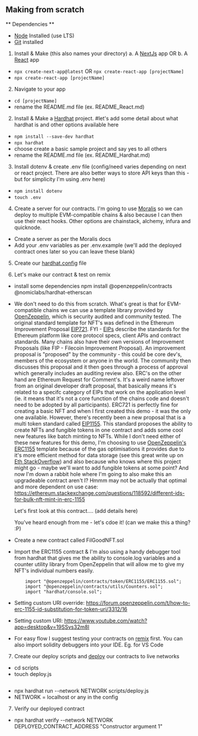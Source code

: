 ## Making from scratch

** Dependencies **

- [Node](https://nodejs.org/en/download/) Installed (use LTS)
- [Git](https://git-scm.com/book/en/v2/Getting-Started-Installing-Git) installed

1. Install & Make (this also names your directory)
   a. A [NextJs](https://nextjs.org/docs/api-reference/create-next-app) app
   OR
   b. A [React](https://reactjs.org/docs/create-a-new-react-app.html) app

- `npx create-next-app@latest` OR `npx create-react-app [projectName]`
- `npx create-react-app [projectName]`

2. Navigate to your app

- `cd [projectName]`
- rename the README.md file (ex. README_React.md)

2. Install & Make a [Hardhat](https://hardhat.org/tutorial/creating-a-new-hardhat-project.html) project.
   #let's add some detail about what hardhat is and other options available here

- `npm install --save-dev hardhat`
- `npx hardhat`
- choose create a basic sample project and say yes to all others
- rename the README.md file (ex. README_Hardhat.md)

3. Install dotenv & create .env file (config/need varies depending on next or react project. There are also better ways to store API keys than this - but for simplicity I'm using .env here)

- `npm install dotenv`
- `touch .env`

4. Create a server for our contracts. I'm going to use [Moralis](https://moralis.io/) so we can deploy to multiple EVM-compatible chains & also because I can then use their react hooks. Other options are chainstack, alchemy, infura and quicknode.

- Create a server as per the Moralis docs
- Add your .env variables as per .env.example (we'll add the deployed contract ones later so you can leave these blank)

5. Create our [hardhat.config](https://hardhat.org/tutorial/creating-a-new-hardhat-project.html) file

6. Let's make our contract & test on remix

- install some dependencies
  npm install @openzeppelin/contracts @nomiclabs/hardhat-etherscan

- We don't need to do this from scratch. What's great is that for EVM-compatible chains we can use a template library provided by [OpenZeppelin](https://docs.openzeppelin.com/contracts/4.x/erc1155), which is security audited and community tested.
  The original standard template for NFT's was defined in the Ethereum Improvement Proposal [EIP721](https://eips.ethereum.org/EIPS/eip-721). FYI - [EIPs](https://eips.ethereum.org/) describe the standards for the Ethereum platform like core protocol specs, client APIs and contract standards. Many chains also have their own versions of Improvement Proposals (like FIP - Filecoin Improvement Proposal). An improvement proposal is "proposed" by the community - this could be core dev's, members of the ecosystem or anyone in the world. The community then discusses this proposal and it then goes through a process of approval which generally includes an auditing review also.
  ERC's on the other hand are Ethereum Request for Comment's. It's a weird name leftover from an original developer draft proposal, that basically means it's related to a specifc category of EIPs that work on the application level (ie. it means that it's not a core function of the chains code and doesn't need to be adopted by all participants).
  ERC721 is perfectly fine for creating a basic NFT and when I first created this demo - it was the only one available. However, there's recently been a new proposal that is a multi token standard called [EIP1155](https://eips.ethereum.org/EIPS/eip-1155). This standard proposes the ability to create NFTs and fungible tokens in one contract and adds some cool new features like batch minting to NFTs. While I don't need either of these new features for this demo, I'm choosing to use [OpenZeppelin's ERC1155](https://docs.openzeppelin.com/contracts/4.x/erc1155) template because of the gas optimisations it provides due to it's more efficient method for data storage (see this great write up on [Eth StackOverflow](https://ethereum.stackexchange.com/questions/113811/does-erc-1155-contract-use-less-gas-to-mint-tokens/113868#113868)) and also because who knows where this project might go - maybe we'll want to add fungible tokens at some point? And now I'm down a rabbit hole where I'm going to also make this an upgradeable contract aren't I?
  Hmmm may not be actually that optimal and more dependent on use case: https://ethereum.stackexchange.com/questions/118592/different-ids-for-bulk-nft-mint-in-erc-1155

  Let's first look at this contract.... (add details here)

  You've heard enough from me - let's cdoe it! (can we make this a thing? :P)

- Create a new contract called FilGoodNFT.sol
- Import the ERC1155 contract & I'm also using a handy debugger tool from hardhat that gives me the ability to console.log variables and a counter utility library from OpenZeppelin that will allow me to give my NFT's individual numbers easily.
  ```
      import "@openzeppelin/contracts/token/ERC1155/ERC1155.sol";
      import "@openzeppelin/contracts/utils/Counters.sol";
      import "hardhat/console.sol";
  ```
- Setting custom URI override: https://forum.openzeppelin.com/t/how-to-erc-1155-id-substitution-for-token-uri/3312/16
- Setting custom URI: https://www.youtube.com/watch?app=desktop&v=19SSvs32m8I
- For easy flow I suggest testing your contracts on [remix](https://remix.ethereum.org/) first. You can also import solidity debuggers into your IDE. Eg. for VS Code

7. Create our deploy scripts and [deploy](https://hardhat.org/guides/deploying.html) our contracts to live networks

- cd scripts
- touch deploy.js

```

```

- npx hardhat run --network NETWORK scripts/deploy.js
- NETWORK = localhost or any in the config

7. Verify our deployed contract

- npx hardhat verify --network NETWORK DEPLOYED_CONTRACT_ADDRESS "Constructor argument 1"
